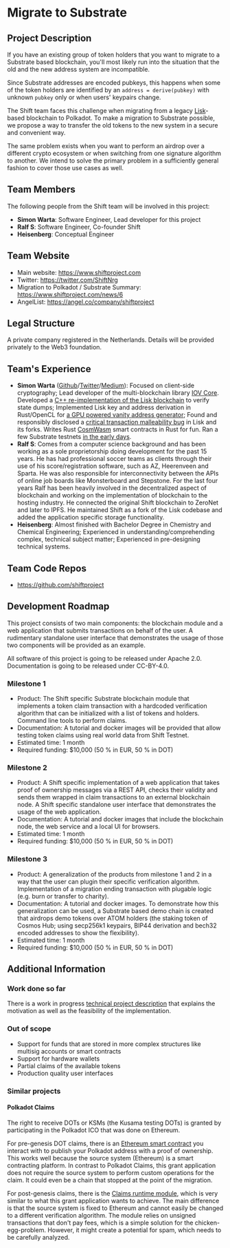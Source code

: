 # Migrate to Substrate

## Project Description

If you have an existing group of token holders that you want to migrate to a
Substrate based blockchain, you'll most likely run into the situation that the
old and the new address system are incompatible.

Since Substrate addresses are encoded pubkeys, this happens when some of the
token holders are identified by an `address = derive(pubkey)` with unknown
`pubkey` only or when users' keypairs change.

The Shift team faces this challenge when migrating from a legacy
[Lisk](https://lisk.io/)-based blockchain to Polkadot. To make a migration to
Substrate possible, we propose a way to transfer the old tokens to the new
system in a secure and convenient way.

The same problem exists when you want to perform an airdrop over a different
crypto ecosystem or when switching from one signature algorithm to another. We
intend to solve the primary problem in a sufficiently general fashion to cover
those use cases as well.

## Team Members

The following people from the Shift team will be involved in this project:

- **Simon Warta**: Software Engineer, Lead developer for this project
- **Ralf S**: Software Engineer, Co-founder Shift
- **Heisenberg**: Conceptual Engineer

## Team Website

- Main website: https://www.shiftproject.com
- Twitter: https://twitter.com/ShiftNrg
- Migration to Polkadot / Substrate Summary: https://www.shiftproject.com/news/6
- AngelList: https://angel.co/company/shiftproject

## Legal Structure

A private company registered in the Netherlands. Details will be provided
privately to the Web3 foundation.

## Team's Experience

- **Simon Warta**
  ([Github](https://github.com/webmaster128/)/[Twitter](https://twitter.com/simon_warta)/[Medium](https://medium.com/@simonwarta)):
  Focused on client-side cryptography; Lead developer of the multi-blockchain
  library [IOV Core](https://github.com/iov-one/iov-core). Developed a
  [C++ re-implementation of the Lisk blockchain](https://github.com/webmaster128/snapshot-validator)
  to verify state dumps; Implemented Lisk key and address derivation in
  Rust/OpenCL for
  [a GPU powered vanity address generator](https://github.com/webmaster128/lisk-vanity);
  Found and responsibly disclosed a
  [critical transaction malleability bug](https://medium.com/@simonwarta/burntx-how-to-burn-tokens-in-lisk-1-1-1-b0830d7eed9d)
  in Lisk and its forks. Writes Rust
  [CosmWasm](https://blog.cosmos.network/announcing-the-launch-of-cosmwasm-cc426ab88e12)
  smart contracts in Rust for fun. Ran a few Substrate testnets
  [in the early days](https://github.com/paritytech/substrate/issues?utf8=%E2%9C%93&q=author%3Awebmaster128).
- **Ralf S**: Comes from a computer science background and has been working as a
  sole proprietorship doing development for the past 15 years. He has had
  professional soccer teams as clients through their use of his
  score/registration software, such as AZ, Heerenveen and Sparta. He was also
  responsible for interconnectivity between the APIs of online job boards like
  Monsterboard and Stepstone. For the last four years Ralf has been heavily
  involved in the decentralized aspect of blockchain and working on the
  implementation of blockchain to the hosting industry. He connected the
  original Shift blockchain to ZeroNet and later to IPFS. He maintained Shift as
  a fork of the Lisk codebase and added the application specific storage
  functionality.
- **Heisenberg**: Almost finished with Bachelor Degree in Chemistry and Chemical
  Engineering; Experienced in understanding/comprehending complex, technical
  subject matter; Experienced in pre-designing technical systems.

## Team Code Repos

- https://github.com/shiftproject

## Development Roadmap

This project consists of two main components: the blockchain module and a web
application that submits transactions on behalf of the user. A rudimentary
standalone user interface that demonstrates the usage of those two components
will be provided as an example.

All software of this project is going to be released under Apache 2.0.
Documentation is going to be released under CC-BY-4.0.

### Milestone 1

- Product: The Shift specific Substrate blockchain module that implements a
  token claim transaction with a hardcoded verification algorithm that can be
  initialized with a list of tokens and holders. Command line tools to perform
  claims.
- Documentation: A tutorial and docker images will be provided that allow
  testing token claims using real world data from Shift Testnet.
- Estimated time: 1 month
- Required funding: \$10,000 (50 % in EUR, 50 % in DOT)

### Milestone 2

- Product: A Shift specific implementation of a web application that takes proof
  of ownership messages via a REST API, checks their validity and sends them
  wrapped in claim transactions to an external blockchain node. A Shift specific
  standalone user interface that demonstrates the usage of the web application.
- Documentation: A tutorial and docker images that include the blockchain node,
  the web service and a local UI for browsers.
- Estimated time: 1 month
- Required funding: \$10,000 (50 % in EUR, 50 % in DOT)

### Milestone 3

- Product: A generalization of the products from milestone 1 and 2 in a way that
  the user can plugin their specific verification algorithm. Implementation of a
  migration ending transaction with plugable logic (e.g. burn or transfer to
  charity).
- Documentation: A tutorial and docker images. To demonstrate how this
  generalization can be used, a Substrate based demo chain is created that
  airdrops demo tokens over ATOM holders (the staking token of Cosmos Hub; using
  secp256k1 keypairs, BIP44 derivation and bech32 encoded addresses to show the
  flexibility).
- Estimated time: 1 month
- Required funding: \$10,000 (50 % in EUR, 50 % in DOT)

## Additional Information

### Work done so far

There is a work in progress
[technical project description](https://github.com/shiftproject/migrate-to-substrate/blob/master/README.md)
that explains the motivation as well as the feasibility of the implementation.

### Out of scope

- Support for funds that are stored in more complex structures like multisig
  accounts or smart contracts
- Support for hardware wallets
- Partial claims of the available tokens
- Production quality user interfaces

### Similar projects

#### Polkadot Claims

The right to receive DOTs or KSMs (the Kusama testing DOTs) is granted by
participating in the Polkadot ICO that was done on Ethereum.

For pre-genesis DOT claims, there is an
[Ethereum smart contract](https://github.com/w3f/polkadot-claims) you interact
with to publish your Polkadot address with a proof of ownership. This works well
because the source system (Ethereum) is a smart contracting platform. In
contrast to Polkadot Claims, this grant application does not require the source
system to perform custom operations for the claim. It could even be a chain that
stopped at the point of the migration.

For post-genesis claims, there is the
[Claims runtime module](https://github.com/paritytech/polkadot/blob/v0.7.10/runtime/src/claims.rs#L17),
which is very similar to what this grant application wants to achieve. The main
difference is that the source system is fixed to Ethereum and cannot easily be
changed to a different verification algorithm. The module relies on unsigned
transactions that don't pay fees, which is a simple solution for the
chicken-egg-problem. However, it might create a potential for spam, which needs
to be carefully analyzed.
